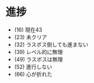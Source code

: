 # 進捗
- (16) 現在43
- (23) 未クリア
- (32) ラスボス倒しても進まない
- (39) レベル的に無理
- (49) ラスボスは無理
- (52) 進行しない
- (66) 心が折れた